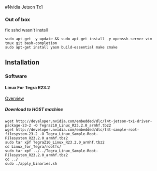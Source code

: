 #Nvidia Jetson Tx1

### Out of box
fix sshd wasn't install
```
sudo apt-get -y update && sudo apt-get install -y openssh-server vim  tmux git bash-completion 
sudo apt-get install yasm build-essential make cmake
```
## Installation

### Software

#### Linux For Tegra R23.2
[Overview](https://developer.nvidia.com/embedded/linux-tegra)
##### Download to HOST machine

```
wget http://developer.nvidia.com/embedded/dlc/l4t-jetson-tx1-driver-package-23-2 -O Tegra210_Linux_R23.2.0_armhf.tbz2
wget http://developer.nvidia.com/embedded/dlc/l4t-sample-root-filesystem-23-2 -O Tegra_Linux_Sample-Root-Filesystem_R23.2.0_armhf.tbz2
sudo tar xpf Tegra210_Linux_R23.2.0_armhf.tbz2
cd Linux_for_Tegra/rootfs/
sudo tar xpf ../../Tegra_Linux_Sample-Root-Filesystem_R23.2.0_armhf.tbz2
cd ../
sudo ./apply_binaries.sh
```
